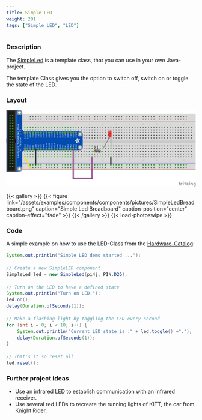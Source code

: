 ```yaml
---
title: Simple LED
weight: 201
tags: ["Simple LED", "LED"]
---
```


### Description

The [SimpleLed](https://github.com/Pi4J/pi4j-example-components/tree/main/src/main/java/com/pi4j/catalog/components/SimpleLed.java) is a template class, that you can use in your own Java-project.

The template Class gives you the option to switch off, switch on or toggle the state of the LED.

### Layout

![Simple LED Layout](/assets/examples/components/components/Layout-SimpleLED.png)

{{< gallery >}}
{{< figure link="/assets/examples/components/components/pictures/SimpleLedBreadboard.png" caption="Simple Led Breadboard" caption-position="center" caption-effect="fade" >}}
{{< /gallery >}}
{{< load-photoswipe >}}

### Code

A simple example on how to use the LED-Class from the [Hardware-Catalog](https://github.com/Pi4J/pi4j-example-components):

```java
System.out.println("Simple LED demo started ...");

// Create a new SimpleLED component
SimpleLed led = new SimpleLed(pi4j, PIN.D26);

// Turn on the LED to have a defined state
System.out.println("Turn on LED.");
led.on();
delay(Duration.ofSeconds(1));

// Make a flashing light by toggling the LED every second
for (int i = 0; i < 10; i++) {
    System.out.println("Current LED state is :" + led.toggle() +".");
    delay(Duration.ofSeconds(1));
}

// That's it so reset all
led.reset();
```

### Further project ideas

- Use an infrared LED to establish communication with an infrared receiver.
- Use several red LEDs to recreate the running lights of KITT, the car from Knight Rider.
